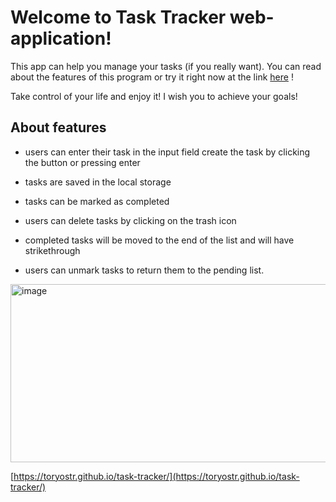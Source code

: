 # Welcome to Task Tracker web-application!

This app can help you manage your tasks (if you really want).
You can read about the features of this program or try it right now at the link [here](https://toryostr.github.io/task-tracker/) !

Take control of your life and enjoy it!
I wish you to achieve your goals!

## About features
- users can enter their task in the input field 
create the task by clicking the button or pressing enter

- tasks are saved in the local storage

- tasks can be marked as completed

- users can delete tasks by clicking on the trash icon

- completed tasks will be moved to the end of the list and will have strikethrough

- users can unmark tasks to return them to the pending list.

<img width="569" height="285" alt="image" src="https://github.com/user-attachments/assets/853e320d-2e61-41f1-aa4a-8a73e3b35349" />


[https://toryostr.github.io/task-tracker/](https://toryostr.github.io/task-tracker/)